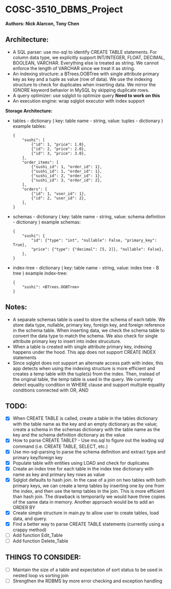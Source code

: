 # COSC-3510_DBMS_Project

**Authors: Nick Alarcon, Tony Chen**

## Architecture:

- A SQL parser: use mo-sql to identify CREATE TABLE statements. For column data type, we explicitly support INT/INTEGER, FLOAT, DECIMAL, BOOLEAN, VARCHAR. Everything else is treated as string. We cannot enforce the length of VARCHAR since we treat it as string.
- An indexing structure: a BTrees.OOBTree with single attribute primary key as key and a tuple as value (row of data). We use the indexing structure to check for duplicates when inserting data. We mirror the IGNORE keyword behavior in MySQL by skipping duplicate rows.
- A query optimizer: use sqlglot to optimize query **Need to work on this**
- An execution engine: wrap sqlglot executor with index support

**Storage Architecture:**

- tables - dictionary (
  key: table name - string, value: tuples - dictionary
  )
  example tables:
  ```
  {
      "sushi": [
          {"id": 1, "price": 1.0},
          {"id": 2, "price": 2.0},
          {"id": 3, "price": 3.0},
      ],
      "order_items": [
          {"sushi_id": 1, "order_id": 1},
          {"sushi_id": 1, "order_id": 1},
          {"sushi_id": 2, "order_id": 1},
          {"sushi_id": 3, "order_id": 2},
      ],
      "orders": [
          {"id": 1, "user_id": 1},
          {"id": 2, "user_id": 2},
      ],
  }
  ```
- schemas - dictionary (
  key: table name - string, value: schema definition - dictionary
  )
  example schemas:
  ```
  {
      "sushi": {
          "id": {"type": "int", "nullable": False, "primary_key": True},
          "price": {"type": {"decimal": [5, 2]}, "nullable": False},
      },
  }
  ```
- index-tree - dictionary (
  key: table name - string, value: index tree - B tree
  )
  example index-tree:
  ```
  {
      "sushi": <BTrees.OOBTree>
  }
  ```

## Notes:

- A separate schemas table is used to store the schema of each table. We store data type, nullable, primary key, foreign key, and foreign reference in the schema table. When inserting data, we check the schema table to convert the data type to match the schema. We also check for single attribute primary key to insert into index strucuture.
- When a table is created with single attribute primary key, indexing happens under the hood.
  This app does not support CREATE INDEX statements
- Since sqlglot does not support an alternate access path with index, this app detects when
  using the indexing structure is more efficient and creates a temp table with the tuple(s) from the index. Then, instead of the original table, the temp table is used in the query. We currently detect equality condition in WHERE clause and support multiple equality conditions connected with OR, AND

## TODO:

- [x] When CREATE TABLE is called, create a table in the tables dictionary with the table name as the key and an empty dictionary as the value; create a schema in the schemas dictionary with the table name as the key and the schema definition dictionary as the value
- [x] How to parse CREATE TABLE? - Use mo.sql to figure out the leading sql command (i.e. CREATE TABLE, SELECT, etc.)
- [x] Use mo-sql-parsing to parse the schema definition and extract type and primary key/foreign key
- [x] Populate table with entities using LOAD and check for duplicates
- [x] Create an index tree for each table in the index tree dictionary with name as key and primary key rows as value
- [x] Sqlglot defaults to hash join. In the case of a join on two tables with both primary keys, we can create a temp tables by inserting one by one from the index, and then use the temp tables in the join. This is more efficient than hash join. The drawback is temporarily we would have three copies of the same data in memory. Another approach would be to add an ORDER BY
- [x] Create simple structure in main.py to allow user to create tables, load data, and query.
- [x] Find a better way to parse CREATE TABLE statements (currently using a crappy method)
- [ ] Add function Edit_Table
- [ ] Add function Delete_Table

## THINGS TO CONSIDER:

- [ ] Maintain the size of a table and expectation of sort status to be used in nested loop vs sorting join
- [ ] Strengthen the RDBMS by more error checking and exception handling

